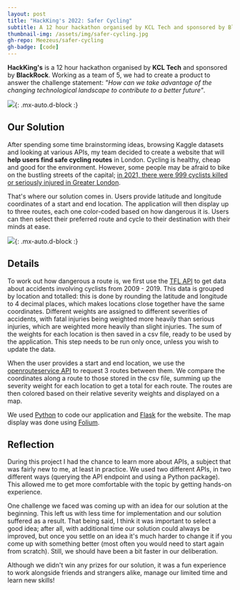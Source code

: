 ```yaml
---
layout: post
title: "HackKing's 2022: Safer Cycling"
subtitle: A 12 hour hackathon organised by KCL Tech and sponsored by BlackRock
thumbnail-img: /assets/img/safer-cycling.jpg
gh-repo: Meezeus/safer-cycling
gh-badge: [code]
---
```


**HackKing's** is a 12 hour hackathon organised by **KCL Tech** and sponsored by
**BlackRock**. Working as a team of 5, we had to create a product to answer the
challenge statement: _"How can we take advantage of the changing technological
landscape to contribute to a better future"_.

![]({{site.url}}/assets/img/safer-cycling.jpg){: .mx-auto.d-block :}

## Our Solution

After spending some time brainstorming ideas, browsing Kaggle datasets and
looking at various APIs, my team decided to create a website that will **help
users find safe cycling routes** in London. Cycling is healthy, cheap and good
for the environment. However, some people may be afraid to bike on the bustling
streets of the capital; [in 2021, there were 999 cyclists killed or seriously
injured in Greater
London](https://content.tfl.gov.uk/casualties-in-greater-london-2022.pdf).

That's where our solution comes in. Users provide latitude and longitude
coordinates of a start and end location. The application will then display up to
three routes, each one color-coded based on how dangerous it is. Users can then
select their preferred route and cycle to their destination with their minds at
ease.

![]({{site.url}}/assets/img/safer-cycling-website.png){: .mx-auto.d-block :}

## Details

To work out how dangerous a route is, we first use the [TFL
API](https://api-portal.tfl.gov.uk/api-details#api=AccidentStats&operation=AccidentStats_Get)
to get data about accidents involving cyclists from 2009 - 2019. This data is
grouped by location and totalled: this is done by rounding the latitude and
longitude to 4 decimal places, which makes locations close together have the
same coordinates. Different weights are assigned to different severities of
accidents, with fatal injuries being weighted more heavily than serious
injuries, which are weighted more heavily than slight injuries. The sum of the
weights for each location is then saved in a csv file, ready to be used by the
application. This step needs to be run only once, unless you wish to update the
data.

When the user provides a start and end location, we use the [openrouteservice
API](https://github.com/GIScience/openrouteservice-py) to request 3 routes
between them. We compare the coordinates along a route to those stored in the
csv file, summing up the severity weight for each location to get a total for
each route. The routes are then colored based on their relative severity weights
and displayed on a map.

We used [Python](https://www.python.org/) to code our application and
[Flask](https://flask.palletsprojects.com/en/3.0.x/) for the website. The map
display was done using [Folium](https://pypi.org/project/folium/).

## Reflection

During this project I had the chance to learn more about APIs, a subject that
was fairly new to me, at least in practice. We used two different APIs, in two
different ways (querying the API endpoint and using a Python package). This
allowed me to get more comfortable with the topic by getting hands-on
experience.

One challenge we faced was coming up with an idea for our solution at the
beginning. This left us with less time for implementation and our solution
suffered as a result. That being said, I think it was important to select a good
idea; after all, with additional time our solution could always be improved, but
once you settle on an idea it's much harder to change it if you come up with
something better (most often you would need to start again from scratch). Still,
we should have been a bit faster in our deliberation.

Although we didn't win any prizes for our solution, it was a fun experience to
work alongside friends and strangers alike, manage our limited time and learn
new skills!
